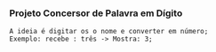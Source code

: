### Projeto Concersor de Palavra em Dígito

```
A ideia é digitar os o nome e converter em número;
Exemplo: recebe : três -> Mostra: 3;
```